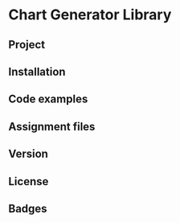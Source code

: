 # Chart Generator Library
## Project


## Installation


## Code examples
<!-- Data object example -->
<!-- Options object example -->
<!-- Table of valid options values -->


## Assignment files


## Version


## License


## Badges
